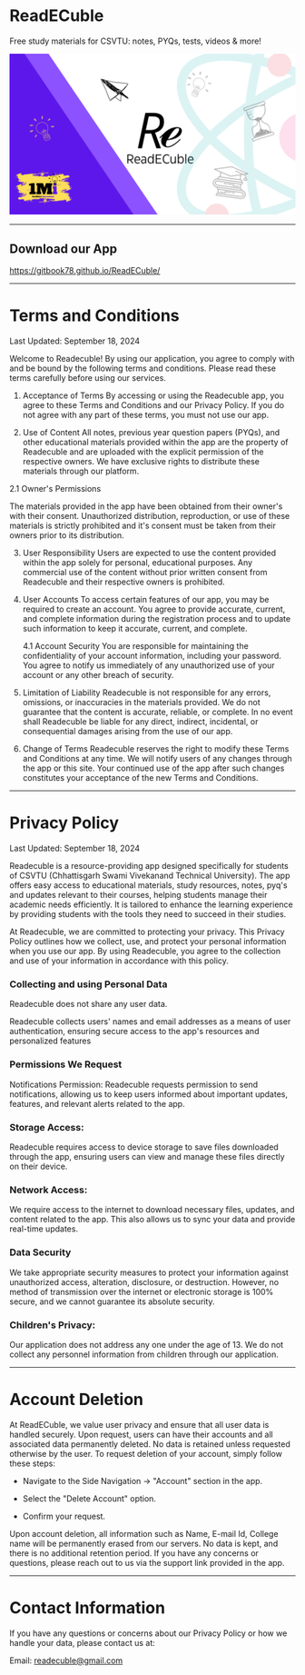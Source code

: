 # ReadECuble
Free study materials for CSVTU: notes, PYQs, tests, videos &amp; more!

![ReadECuble_banner](docs/favicon_io/ReadECuble_header_theReturn.png)

---

## Download our App
https://gitbook78.github.io/ReadECuble/

---

# Terms and Conditions
Last Updated: September 18, 2024 

Welcome to Readecuble! By using our application, you agree to comply with and be bound by the following terms and conditions. Please read these terms carefully before using our services. 

1. Acceptance of Terms 
By accessing or using the Readecuble app, you agree to these Terms and Conditions and our Privacy Policy. If you do not agree with any part of these terms, you must not use our app. 

2. Use of Content 
All notes, previous year question papers (PYQs), and other educational materials provided within the app are the property of Readecuble and are uploaded with the explicit permission of the respective owners. We have exclusive rights to distribute these materials through our platform. 

2.1 Owner's Permissions 

The materials provided in the app have been obtained from their owner's with their consent. Unauthorized distribution, reproduction, or use of these materials is strictly prohibited and it's consent must be taken from their owners prior to its distribution.

3. User Responsibility
Users are expected to use the content provided within the app solely for personal, educational purposes. Any commercial use of the content without prior written consent from Readecuble and their respective owners is prohibited. 

4. User Accounts 
To access certain features of our app, you may be required to create an account. You agree to provide accurate, current, and complete information during the registration process and to update such information to keep it accurate, current, and complete. 

   4.1 Account Security
   You are responsible for maintaining the confidentiality of your account information, including your password. You agree to notify us immediately of any unauthorized use of your account or any other breach of security. 

5. Limitation of Liability 
Readecuble is not responsible for any errors, omissions, or inaccuracies in the materials provided. We do not guarantee that the content is accurate, reliable, or complete. In no event shall Readecuble be liable for any direct, indirect, incidental, or consequential damages arising from the use of our app. 

6. Change of Terms
Readecuble reserves the right to modify these Terms and Conditions at any time. We will notify users of any changes through the app or this site. Your continued use of the app after such changes constitutes your acceptance of the new Terms and Conditions. 
---
# Privacy Policy
Last Updated: September 18, 2024

Readecuble is a resource-providing app designed specifically for students of CSVTU (Chhattisgarh Swami Vivekanand Technical University). The app offers easy access to educational materials, study resources, notes, pyq's and updates relevant to their courses, helping students manage their academic needs efficiently. It is tailored to enhance the learning experience by providing students with the tools they need to succeed in their studies. 

At Readecuble, we are committed to protecting your privacy. This Privacy Policy outlines how we collect, use, and protect your personal information when you use our app. By using Readecuble, you agree to the collection and use of your information in accordance with this policy. 

### Collecting and using Personal Data
Readecuble does not share any user data.

Readecuble collects users' names and email addresses as a means of user authentication, ensuring secure access to the app's resources and personalized features 

### Permissions We Request 
Notifications Permission: Readecuble requests permission to send notifications, allowing us to keep users informed about important updates, features, and relevant alerts related to the app. 

### Storage Access: 
Readecuble requires access to device storage to save files downloaded through the app, ensuring users can view and manage these files directly on their device. 

### Network Access: 
We require access to the internet to download necessary files, updates, and content related to the app. This also allows us to sync your data and provide real-time updates. 


### Data Security
We take appropriate security measures to protect your information against unauthorized access, alteration, disclosure, or destruction. However, no method of transmission over the internet or electronic storage is 100% secure, and we cannot guarantee its absolute security. 

### Children's Privacy:
Our application does not address any one under the age of 13. We do not collect any personnel information from children through our application.

---

# Account Deletion
At ReadECuble, we value user privacy and ensure that all user data is handled securely. Upon request, users can have their accounts and all associated data permanently deleted. No data is retained unless requested otherwise by the user. To request deletion of your account, simply follow these steps:

- Navigate to the Side Navigation -> "Account" section in the app.

- Select the "Delete Account" option.

- Confirm your request.

Upon account deletion, all information such as Name, E-mail Id, College name will be permanently erased from our servers. No data is kept, and there is no additional retention period. If you have any concerns or questions, please reach out to us via the support link provided in the app.

---
# Contact Information
If you have any questions or concerns about our Privacy Policy or how we handle your data, please contact us at:

Email: readecuble@gmail.com
